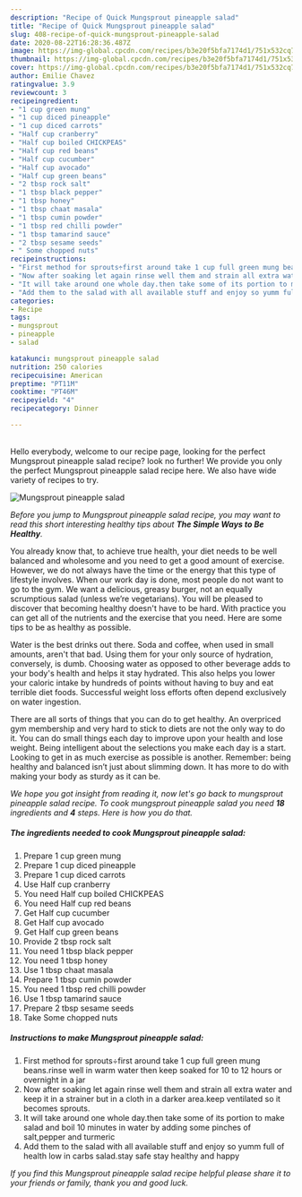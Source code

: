 ```yaml
---
description: "Recipe of Quick Mungsprout pineapple salad"
title: "Recipe of Quick Mungsprout pineapple salad"
slug: 408-recipe-of-quick-mungsprout-pineapple-salad
date: 2020-08-22T16:28:36.487Z
image: https://img-global.cpcdn.com/recipes/b3e20f5bfa7174d1/751x532cq70/mungsprout-pineapple-salad-recipe-main-photo.jpg
thumbnail: https://img-global.cpcdn.com/recipes/b3e20f5bfa7174d1/751x532cq70/mungsprout-pineapple-salad-recipe-main-photo.jpg
cover: https://img-global.cpcdn.com/recipes/b3e20f5bfa7174d1/751x532cq70/mungsprout-pineapple-salad-recipe-main-photo.jpg
author: Emilie Chavez
ratingvalue: 3.9
reviewcount: 3
recipeingredient:
- "1 cup green mung"
- "1 cup diced pineapple"
- "1 cup diced carrots"
- "Half cup cranberry"
- "Half cup boiled CHICKPEAS"
- "Half cup red beans"
- "Half cup cucumber"
- "Half cup avocado"
- "Half cup green beans"
- "2 tbsp rock salt"
- "1 tbsp black pepper"
- "1 tbsp honey"
- "1 tbsp chaat masala"
- "1 tbsp cumin powder"
- "1 tbsp red chilli powder"
- "1 tbsp tamarind sauce"
- "2 tbsp sesame seeds"
- " Some chopped nuts"
recipeinstructions:
- "First method for sprouts÷first around take 1 cup full green mung beans.rinse well in warm water then keep soaked for 10 to 12 hours or overnight in a jar"
- "Now after soaking let again rinse well them and strain all extra water and keep it in a strainer but in a cloth in a darker area.keep ventilated so it becomes sprouts."
- "It will take around one whole day.then take some of its portion to make salad and boil 10 minutes in water by adding some pinches of salt,pepper and turmeric"
- "Add them to the salad with all available stuff and enjoy so yumm full of health low in carbs salad.stay safe stay healthy and happy"
categories:
- Recipe
tags:
- mungsprout
- pineapple
- salad

katakunci: mungsprout pineapple salad 
nutrition: 250 calories
recipecuisine: American
preptime: "PT11M"
cooktime: "PT46M"
recipeyield: "4"
recipecategory: Dinner

---
```

<br>
Hello everybody, welcome to our recipe page, looking for the perfect Mungsprout pineapple salad recipe? look no further! We provide you only the perfect Mungsprout pineapple salad recipe here. We also have wide variety of recipes to try.
<br>


![Mungsprout pineapple salad](https://img-global.cpcdn.com/recipes/b3e20f5bfa7174d1/751x532cq70/mungsprout-pineapple-salad-recipe-main-photo.jpg)

<i>Before you jump to Mungsprout pineapple salad recipe, you may want to read this short interesting healthy tips about <strong>The Simple Ways to Be Healthy</strong>.</i>

You already know that, to achieve true health, your diet needs to be well balanced and wholesome and you need to get a good amount of exercise. However, we do not always have the time or the energy that this type of lifestyle involves. When our work day is done, most people do not want to go to the gym. We want a delicious, greasy burger, not an equally scrumptious salad (unless we’re vegetarians). You will be pleased to discover that becoming healthy doesn't have to be hard. With practice you can get all of the nutrients and the exercise that you need. Here are some tips to be as healthy as possible.

Water is the best drinks out there. Soda and coffee, when used in small amounts, aren't that bad. Using them for your only source of hydration, conversely, is dumb. Choosing water as opposed to other beverage adds to your body's health and helps it stay hydrated. This also helps you lower your caloric intake by hundreds of points without having to buy and eat terrible diet foods. Successful weight loss efforts often depend exclusively on water ingestion.

There are all sorts of things that you can do to get healthy. An overpriced gym membership and very hard to stick to diets are not the only way to do it. You can do small things each day to improve upon your health and lose weight. Being intelligent about the selections you make each day is a start. Looking to get in as much exercise as possible is another. Remember: being healthy and balanced isn’t just about slimming down. It has more to do with making your body as sturdy as it can be. 


<i>We hope you got insight from reading it, now let's go back to mungsprout pineapple salad recipe. To cook mungsprout pineapple salad you need <strong>18</strong> ingredients and <strong>4</strong> steps. Here is how you do that.
</i>

##### The ingredients needed to cook Mungsprout pineapple salad:

1. Prepare 1 cup green mung
1. Prepare 1 cup diced pineapple
1. Prepare 1 cup diced carrots
1. Use Half cup cranberry
1. You need Half cup boiled CHICKPEAS
1. You need Half cup red beans
1. Get Half cup cucumber
1. Get Half cup avocado
1. Get Half cup green beans
1. Provide 2 tbsp rock salt
1. You need 1 tbsp black pepper
1. You need 1 tbsp honey
1. Use 1 tbsp chaat masala
1. Prepare 1 tbsp cumin powder
1. You need 1 tbsp red chilli powder
1. Use 1 tbsp tamarind sauce
1. Prepare 2 tbsp sesame seeds
1. Take  Some chopped nuts


##### Instructions to make Mungsprout pineapple salad:

1. First method for sprouts÷first around take 1 cup full green mung beans.rinse well in warm water then keep soaked for 10 to 12 hours or overnight in a jar
1. Now after soaking let again rinse well them and strain all extra water and keep it in a strainer but in a cloth in a darker area.keep ventilated so it becomes sprouts.
1. It will take around one whole day.then take some of its portion to make salad and boil 10 minutes in water by adding some pinches of salt,pepper and turmeric
1. Add them to the salad with all available stuff and enjoy so yumm full of health low in carbs salad.stay safe stay healthy and happy


<i>If you find this Mungsprout pineapple salad recipe helpful please share it to your friends or family, thank you and good luck.</i>
